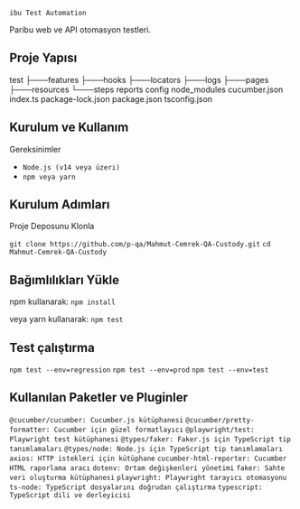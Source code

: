     ibu Test Automation
Paribu web ve API otomasyon testleri.

## Proje Yapısı

test
├───features
├───hooks
├───locators
├───logs
├───pages
├───resources
└───steps
reports
config
node_modules
cucumber.json
index.ts
package-lock.json
package.json
tsconfig.json


## Kurulum ve Kullanım
Gereksinimler
* `Node.js (v14 veya üzeri)`
* `npm veya yarn`

## Kurulum Adımları
Proje Deposunu Klonla

`git clone https://github.com/p-qa/Mahmut-Cemrek-QA-Custody.git`
`cd Mahmut-Cemrek-QA-Custody`


## Bağımlılıkları Yükle

npm kullanarak:
`npm install`

veya yarn kullanarak:
`npm test`

## Test çalıştırma
`npm test --env=regression`
`npm test --env=prod`
`npm test --env=test`



## Kullanılan Paketler ve Pluginler
`@cucumber/cucumber: Cucumber.js kütüphanesi`
`@cucumber/pretty-formatter: Cucumber için güzel formatlayıcı`
`@playwright/test: Playwright test kütüphanesi`
`@types/faker: Faker.js için TypeScript tip tanımlamaları`
`@types/node: Node.js için TypeScript tip tanımlamaları`
`axios: HTTP istekleri için kütüphane`
`cucumber-html-reporter: Cucumber HTML raporlama aracı`
`dotenv: Ortam değişkenleri yönetimi`
`faker: Sahte veri oluşturma kütüphanesi`
`playwright: Playwright tarayıcı otomasyonu`
`ts-node: TypeScript dosyalarını doğrudan çalıştırma`
`typescript: TypeScript dili ve derleyicisi`
